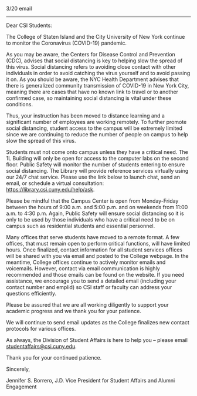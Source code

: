 3/20  email

----

Dear CSI Students:

The College of Staten Island and the City University of New York continue to monitor the Coronavirus (COVID-19) pandemic.

As you may be aware, the Centers for Disease Control and Prevention (CDC), advises that social distancing is key to helping slow the spread of this virus.  Social distancing refers to avoiding close contact with other individuals in order to avoid catching the virus yourself and to avoid passing it on.  As you should be aware, the NYC Health Department advises that there is generalized community transmission of COVID-19 in New York City, meaning there are cases that have no known link to travel or to another confirmed case, so maintaining social distancing is vital under these conditions.

Thus, your instruction has been moved to distance learning and a significant number of employees are working remotely.  To further promote social distancing, student access to the campus will be extremely limited since we are continuing to reduce the number of people on campus to help slow the spread of this virus.

Students must not come onto campus unless they have a critical need.  The 1L Building will only be open for access to the computer labs on the second floor.  Public Safety will monitor the number of students entering to ensure social distancing.  The Library will provide reference services virtually using our 24/7 chat service. Please use the link below to launch chat, send an email, or schedule a virtual consultation: https://library.csi.cuny.edu/help/ask.

Please be mindful that the Campus Center is open from Monday-Friday between the hours of 9:00 a.m. and 5:00 p.m. and on weekends from 11:00 a.m. to 4:30 p.m.    Again, Public Safety will ensure social distancing so it is only to be used by those individuals who have a critical need to be on campus such as residential students and essential personnel.

Many offices that serve students have moved to a remote format.  A few offices, that must remain open to perform critical functions, will have limited hours.  Once finalized, contact information for all student services offices will be shared with you via email and posted to the College webpage.   In the meantime, College offices continue to actively monitor emails and voicemails.  However, contact via email communication is highly recommended and those emails can be found on the website. If you need assistance, we encourage you to send a detailed email (including your contact number and emplid) so CSI staff or faculty can address your questions efficiently.

Please be assured that we are all working diligently to support your academic progress and we thank you for your patience.

We will continue to send email updates as the College finalizes new contact protocols for various offices.

As always, the Division of Student Affairs is here to help you – please email studentaffairs@csi.cuny.edu.

Thank you for your continued patience.

Sincerely,

Jennifer S. Borrero, J.D.
Vice President for Student Affairs and Alumni Engagement
